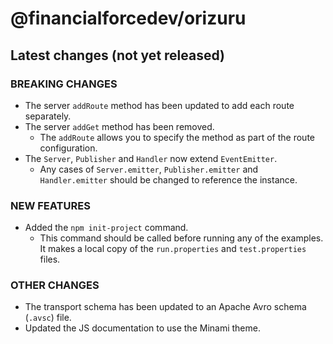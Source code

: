 # @financialforcedev/orizuru

## Latest changes (not yet released)

### BREAKING CHANGES

- The server `addRoute` method has been updated to add each route separately.
- The server `addGet` method has been removed.
	- The `addRoute` allows you to specify the method as part of the route configuration.
- The `Server`, `Publisher` and `Handler` now extend `EventEmitter`.
	- Any cases of `Server.emitter`, `Publisher.emitter` and `Handler.emitter` should be changed to reference the instance.

### NEW FEATURES

- Added the `npm init-project` command.
	- This command should be called before running any of the examples. It makes a local copy of the `run.properties` and `test.properties` files.

### OTHER CHANGES

- The transport schema has been updated to an Apache Avro schema (`.avsc`) file.
- Updated the JS documentation to use the Minami theme.